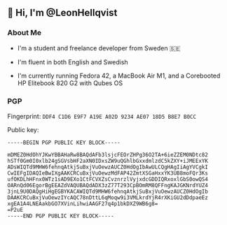 

## 👋 Hi, I'm @LeonHellqvist

### About Me
- I'm a student and freelance developer from Sweden 🇸🇪

- I'm fluent in both English and Swedish

- I'm currently running Fedora 42, a MacBook Air M1, and a Corebooted HP Elitebook 820 G2 with Qubes OS

### PGP
Fingerprint: ```DDF4 C1D6 E9F7 A19E A02D 9234 AE07 18D5 B8E7 B0CC```

Public key:
```
-----BEGIN PGP PUBLIC KEY BLOCK-----

mDMEZ0HdOhYJKwYBBAHaRw8BAQdAFb3lsjcFEOrZHPg36O2TA+6ieZZEM0NDtc82
hSTf0Gm0I0xlb24gSGVsbHF2aXN0IDxsZW9uQGhlbGxxdmlzdC5kZXY+iJMEExYK
ADsWIQTd9MHW6fehnqAtkjSuBxjVuOewzAUCZ0HdOgIbAwULCQgHAgIiAgYVCgkI
CwIEFgIDAQIeBwIXgAAKCRCuBxjVuOewzMdFAP42ZmtXSGaHxxYK3UB8moFQr3Ks
ufOKDLhHFnx0WTz1sAD9EXo1CtFCVXZsCvznrzlVyjxdcGDDIQRxoxlGbS0owQS4
OARnQd06EgorBgEEAZdVAQUBAQdADX3zZ77T293CpBOmRM8QFFngKAJGKNrdYUZ4
3jnL9U0DAQgHiHgEGBYKACAWIQTd9MHW6fehnqAtkjSuBxjVuOewzAUCZ0HdOgIb
DAAKCRCuBxjVuOewzIYcAQC78nDttL6qMoqw9i3VMLkrdYjR4rXKiGU2dDdpaeEz
xgEA1A4LNEAakbGO7XVinLihwiAAGF27q4p1bkDXZ9WB6g8=
=P2uE
-----END PGP PUBLIC KEY BLOCK-----
```

<!---
#### Languages I use
<div>
  <img src="https://github.com/devicons/devicon/blob/master/icons/typescript/typescript-original.svg" title="TypeScript" alt="TypeScript" width="40" height="40"/>
  <img src="https://github.com/devicons/devicon/blob/master/icons/javascript/javascript-original.svg" title="JavaScript" alt="JavaScript" width="40" height="40"/>
  <img src="https://github.com/devicons/devicon/blob/master/icons/html5/html5-original.svg" title="HTML5" alt="HTML5" width="40" height="40"/>
  <img src="https://github.com/devicons/devicon/blob/master/icons/css3/css3-original.svg" title="CSS3" alt="CSS3" width="40" height="40"/>
  <img src="https://github.com/devicons/devicon/blob/master/icons/python/python-original.svg" title="Python" alt="Python" width="40" height="40"/>
  <img src="https://github.com/devicons/devicon/blob/master/icons/c/c-original.svg" title="C" alt="C" width="40" height="40"/>
  <img src="https://github.com/devicons/devicon/blob/master/icons/csharp/csharp-original.svg" title="C#" alt="C#" width="40" height="40"/>
  <img src="https://github.com/devicons/devicon/blob/master/icons/java/java-original.svg" title="Java" alt="Java" width="40" height="40"/>
  <img src="https://github.com/devicons/devicon/blob/master/icons/rust/rust-plain.svg" title="Rust" alt="Rust" width="40" height="40"/>
</div>

#### Technologies I use the most
<div>
  <img src="https://github.com/devicons/devicon/blob/master/icons/react/react-original.svg" title="React" alt="React" width="40" height="40"/>
  <img src="https://github.com/devicons/devicon/blob/master/icons/nextjs/nextjs-original.svg" title="NextJS" alt="NextJS" width="40" height="40"/>
  <img src="https://github.com/devicons/devicon/blob/master/icons/materialui/materialui-original.svg" title="MaterialUI" alt="MaterialUI" width="40" height="40"/>
  <img src="https://github.com/devicons/devicon/blob/master/icons/git/git-original.svg" title="Git" alt="Git" width="40" height="40"/>
  <img src="https://github.com/devicons/devicon/blob/master/icons/github/github-original.svg" title="GitHub" alt="GitHub" width="40" height="40"/>
  <img src="https://github.com/devicons/devicon/blob/master/icons/linux/linux-original.svg" title="Linux" alt="Linux" width="40" height="40"/>
  <img src="https://github.com/devicons/devicon/blob/master/icons/fedora/fedora-original.svg" title="Fedora" alt="Fedora" width="40" height="40"/>
  <img src="https://github.com/devicons/devicon/blob/master/icons/debian/debian-original.svg" title="Debian" alt="Debian" width="40" height="40"/>
  <img src="https://github.com/devicons/devicon/blob/master/icons/mongodb/mongodb-original.svg" title="MongoDB" alt="MongoDB" width="40" height="40"/>
  <img src="https://github.com/devicons/devicon/blob/master/icons/nodejs/nodejs-original.svg" title="NodeJS" alt="NodeJS" width="40" height="40"/>
  <img src="https://github.com/devicons/devicon/blob/master/icons/express/express-original.svg" title="Express" alt="Express" width="40" height="40"/>
</div>

#### Technologies I use less often
<div>
  <img src="https://github.com/devicons/devicon/blob/master/icons/tailwindcss/tailwindcss-plain.svg" title="Tailwind" alt="Tailwind" width="40" height="40"/>
  <img src="https://github.com/devicons/devicon/blob/master/icons/svelte/svelte-original.svg" title="Svelte" alt="Svelte" width="40" height="40"/>
  <img src="https://github.com/devicons/devicon/blob/master/icons/mysql/mysql-original.svg" title="MySQL" alt="MySQL" width="40" height="40"/>
  <img src="https://github.com/devicons/devicon/blob/master/icons/vuejs/vuejs-original.svg" title="Vue" alt="Vue" width="40" height="40"/>
  <img src="https://github.com/devicons/devicon/blob/master/icons/gatsby/gatsby-original.svg" title="Gatsby" alt="Gatsby" width="40" height="40"/>
  <img src="https://github.com/devicons/devicon/blob/master/icons/threejs/threejs-original.svg" title="ThreeJS" alt="ThreeJS" width="40" height="40"/>
  <img src="https://github.com/devicons/devicon/blob/master/icons/discordjs/discordjs-original.svg" title="DiscordJS" alt="DiscordJS" width="40" height="40"/>
  <img src="https://github.com/devicons/devicon/blob/master/icons/blender/blender-original.svg" title="Blender" alt="Blender" width="40" height="40"/>
</div>
--->
